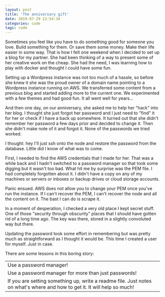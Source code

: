 ```yaml
---
layout: post
title: 'The anniversary gift'
date: 2019-07-29 22:54:34
categories: code
tags: code
---
```


Sometimes you feel like you have to do something good for someone you love. Build something for them. Or save them some money. Make their life easier in some way. That is how I felt one weekend when I decided to set up a blog for my partner. She had been thinking of a way to present some of her creative work on the cheap. She had the need, I was learning how to play with docker and thought I could have some fun.

Setting up a Wordpress instance was not too much of a hassle, so before she knew it she was the proud owner of a domain name pointing to a Wordpress instance running on AWS. We transferred some content from a previous blog and started adding more to the current one. We experimented with a few themes and had good fun. It all went well for years...

And then one day, on our anniversary, she asked me to help her "hack" into her blog. I thought she just forgot her password and I just need to "find" it for her or check if I have a back up somewhere. It turned out that she didn't remember her password a few days prior and decided to change it. Then she didn't make note of it and forgot it. None of the passwords we tried worked.

I thought: hey I'll just ssh onto the node and restore the password from the database. Little did I know of what was to come.

First, I needed to find the AWS credentials that I made for her. That was a while back and I hadn't switched to a password manager so that took some digging but it wasn't too bad. What hit me by surprise was the PEM file. I had completely forgotten about it. I didn't have a copy on any of my machines or servers or inboxes or backup drives or cloud storage accounts.

Panic ensued. AWS does not allow you to change your PEM once you've run the instance. If I can't recover the PEM, I can't recover the node and all the content on it. The bast I can do is scrape it.

In a moment of desperation, I checked a very old place I kept secret stuff. One of those "security through obscurity" places that I should have gotten rid of a long time ago. The key was there, stored in a slightly convoluted way but there.

Updating the password took some effort in remembering but was pretty much as straightforward as I thought it would be. This time I created a user for myself. Just in case.

There are some lessons in this boring story:
<table>
<tr>
<td>Use a password manager!</td>
 </tr>
 <tr>
<td>Use a password manager for more than just passwords!</td>
  </tr>
 <tr>
<td>If you are setting something up, write a readme file. Just notes on what's where and how to get it. It will help so much!</td>
 </tr>
</table>
